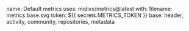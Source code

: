 name: Default metrics
uses: midixx/metrics@latest
with:
  filename: metrics.base.svg
  token: ${{ secrets.METRICS_TOKEN }}
  base: header, activity, community, repositories, metadata
